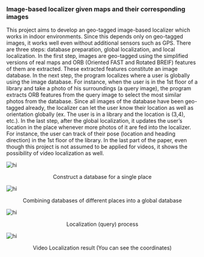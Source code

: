 ### Image-based localizer given maps and their corresponding images
This project aims to develop an geo-tagged image-based localizer which works in indoor environments. Since this depends only on geo-tagged images, it works well even without additional sensors such as GPS. There are three steps: database preparation, global localization, and local localization. In the first step, images are geo-tagged using the simplified versions of real maps and ORB (Oriented FAST and Rotated BREIF) features of them are extracted. These extracted features constitute an image database.  In the next step, the program localizes where a user is globally using the image database. For instance, when the user is in the 1st floor of a library and take a photo of his surroundings (a query image), the program extracts ORB features from the query image to select the most similar photos from the database. Since all images of the database have been geo-tagged already, the localizer can let the user know their location as well as orientation globally (ex. The user is in a library and the location is (3,4), etc.). In the last step, after the global localization, it updates the user’s location in the place whenever more photos of it are fed into the localizer. For instance, the user can track of their pose (location and heading direction) in the 1st floor of the library. In the last part of the paper, even though this project is not assumed to be applied for videos, it shows the possibility of video localization as well. 

<img src="images/vdb1.png" alt="hi" class="inline"/>
<p style="text-align:center;"> Construct a database for a single place </p>

<img src="images/vdb2.png" alt="hi" class="inline"/>
<p style="text-align:center;"> Combining databases of different places into a global database </p>

<img src="images/vdb3.png" alt="hi" class="inline"/>
<p style="text-align:center;"> Localization (query) process </p>

<img src="images/vdb4.png" alt="hi" class="inline"/>
<p style="text-align:center;"> Video Localization result (You can see the coordinates) </p>
